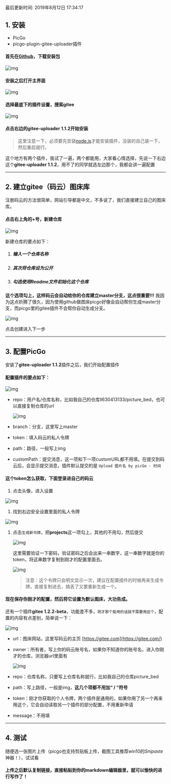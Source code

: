 最后更新时间: 2019年8月12日 17:34:17

## 1. 安装

- PicGo
- picgo-plugin-gitee-uploader插件

#### 首先在[Github](https://github.com/Molunerfinn/PicGo)，下载安装包

![img](\static\img\PicGo+Gitee做图床\1.jpg)

#### 安装之后打开主界面

![img](\static\img\PicGo+Gitee做图床\2.jpg)

#### 选择最底下的插件设置，搜索**gitee**

![img](\static\img\PicGo+Gitee做图床\3.jpg)

#### 点击右边的gitee-uploader 1.1.2开始安装

> 这里注意一下，必须要先安装[node.js](http://nodejs.cn/download/)才能安装插件，没装的自己装一下，然后重启就行。

这个地方有两个插件，我试了一遍，两个都能用，大家看心情选择，先说一下右边这个**gitee-uploader 1.1.2**，用不了的同学就选左边那个，我都会讲一遍配置

------

## 2. 建立gitee（码云）图床库

注册码云的方法很简单，网站引导都是中文，不多说了，我们直接建立自己的图床库。

#### 点击右上角的+号，新建仓库

![img](\static\img\PicGo+Gitee做图床\4.jpg)

新建仓库的要点如下：

1. ##### 输入一个仓库名称

2. ##### 其次将仓库设为公开

3. ##### 勾选使用Readme文件初始化这个仓库

**这个选项勾上，这样码云会自动给你的仓库建立master分支，这点很重要!!!** 我因为这点折腾了很久，因为使用github做图床picgo好像会自动帮你生成master分支，而picgo里的gitee插件不会帮你自动生成分支。

![img](\static\img\PicGo+Gitee做图床\5.jpg)

点击创建进入下一步

------

## 3. 配置PicGo

安装了**gitee-uploader 1.1.2**插件之后，我们开始配置插件

#### 配置插件的要点如下：

![img](\static\img\PicGo+Gitee做图床\6.jpg)

- repo：用户名/仓库名称，比如我自己的仓库ll630413133/picture_bed，也可以直接复制仓库的url

  ![img](\static\img\PicGo+Gitee做图床\7.jpg)

- branch：分支，这里写上master
- token：填入码云的私人令牌
- path：路径，一般写上img
- customPath：提交消息，这一项和下一项customURL都不用填。在提交到码云后，会显示提交消息，插件默认提交的是 `Upload 图片名 by picGo - 时间`

#### 这个token怎么获取，下面登录进自己的码云

1. 点击头像，进入设置

![img](\static\img\PicGo+Gitee做图床\8.jpg)

1. 找到右边安全设置里面的私人令牌

![img](\static\img\PicGo+Gitee做图床\9.jpg)

1. 点击`生成新令牌`，把**projects**这一项勾上，其他的不用勾，然后提交  

   ![img](\static\img\PicGo+Gitee做图床\10.jpg)

   这里需要验证一下密码，验证密码之后会出来一串数字，这一串数字就是你的token，将这串数字复制到刚才的配置里面去。  

   ![img](\static\img\PicGo+Gitee做图床\11.jpg)

   > 注意：这个令牌只会明文显示一次，建议在配置插件的时候再来生成令牌，直接复制进去，搞丢了又要重新生成一个。

#### 现在保存你刚才的配置，然后将它设置为默认图床，大功告成。

还有一个插件**gitee 1.2.2-beta**，功能差不多，`刚才那个能用的话就不需要用这个`，配置的内容有点差别，简单说一下：

![img](\static\img\PicGo+Gitee做图床\12.jpg)

- url：图床网站，这里写码云的主页 [https://gitee.com](https://gitee.com/)

- owner：所有者，写上你的码云账号名，如果你不知道你的账号名，进入你刚才的仓库，浏览器url里面有

  ![img](\static\img\PicGo+Gitee做图床\13.jpg)

- repo：仓库名称，只要写上仓库名称就行，比如我自己的仓库picture_bed

- path：写上路径，一般是img，**这几个项都不用加“ / “符号**

- token：刚才你获取的个人令牌，两个插件是通用的，如果你用了另一个再来用这个，它会自动读取另一个插件的部分配置，不用重新申请

- message：不用填

------

## 4. 测试

随便选一张图片上传（picgo也支持剪贴板上传，截图工具推荐win10的*Snipaste*神器！），试试看

#### 上传之后默认复制链接，直接粘贴到你的markdown编辑器里，就可以愉快的进行写作了！

